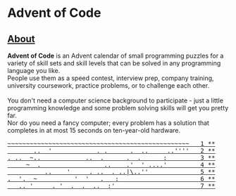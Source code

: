 # Advent of Code

## [About](https://adventofcode.com/2021/about)

**Advent of Code** is an Advent calendar of small programming puzzles for a variety of skill sets and skill levels that can be solved in any programming language you like.<br />
People use them as a speed contest, interview prep, company training, university coursework, practice problems, or to challenge each other.<br />
<br />
You don't need a computer science background to participate - just a little programming knowledge and some problem solving skills will get you pretty far.<br />
Nor do you need a fancy computer; every problem has a solution that completes in at most 15 seconds on ten-year-old hardware.

<pre>
<a href="https://adventofcode.com/2021/day/1">~~~~~~~~~~~~~~~~~~~~~~~~~~~~~~~~~~~~~~~~~~~~~~~~~   1 **</a>
<a href="https://adventofcode.com/2021/day/2">       ..  '            . .      .  ..     ..''''   2 **</a>
<a href="https://adventofcode.com/2021/day/3">. ..  ~..            ..  .      .  .      :         3 **</a>
<a href="https://adventofcode.com/2021/day/4">     ~  .                 ..    .'  ' ....'         4 **</a>
<a href="https://adventofcode.com/2021/day/5">          ..    '     . ..  . ..|\..''              5 **</a>
<a href="https://adventofcode.com/2021/day/6">.  '.  ~          '  '   .   :                      6 **</a>
<a href="https://adventofcode.com/2021/day/7">   .. '     . '  .  .  ..  :'                       7 **</a>
</pre>
